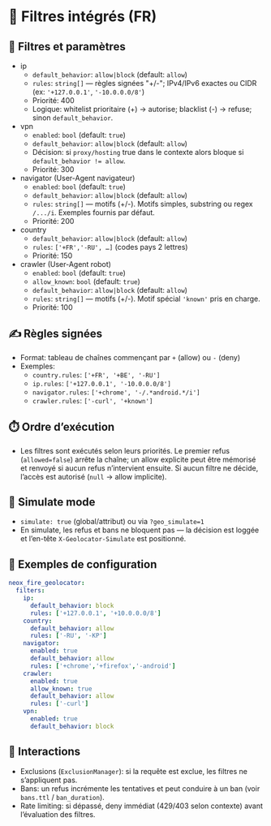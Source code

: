 # 🧱 Filtres intégrés (FR)

## 🧩 Filtres et paramètres
- ip
  - `default_behavior`: `allow|block` (default: `allow`)
  - `rules`: `string[]` — règles signées "+/-"; IPv4/IPv6 exactes ou CIDR (ex: `'+127.0.0.1'`, `'-10.0.0.0/8'`)
  - Priorité: 400
  - Logique: whitelist prioritaire (+) -> autorise; blacklist (-) -> refuse; sinon `default_behavior`.
- vpn
  - `enabled`: `bool` (default: `true`)
  - `default_behavior`: `allow|block` (default: `allow`)
  - Décision: si `proxy/hosting` true dans le contexte alors bloque si `default_behavior != allow`.
  - Priorité: 300
- navigator (User-Agent navigateur)
  - `enabled`: `bool` (default: `true`)
  - `default_behavior`: `allow|block` (default: `allow`)
  - `rules`: `string[]` — motifs (+/-). Motifs simples, substring ou regex `/.../i`. Exemples fournis par défaut.
  - Priorité: 200
- country
  - `default_behavior`: `allow|block` (default: `allow`)
  - `rules`: `['+FR','-RU', …]` (codes pays 2 lettres)
  - Priorité: 150
- crawler (User-Agent robot)
  - `enabled`: `bool` (default: `true`)
  - `allow_known`: `bool` (default: `true`)
  - `default_behavior`: `allow|block` (default: `allow`)
  - `rules`: `string[]` — motifs (+/-). Motif spécial `'known'` pris en charge.
  - Priorité: 100

## ✍️ Règles signées
- Format: tableau de chaînes commençant par `+` (allow) ou `-` (deny)
- Exemples:
  - `country.rules`: `['+FR', '+BE', '-RU']`
  - `ip.rules`:      `['+127.0.0.1', '-10.0.0.0/8']`
  - `navigator.rules`: `['+chrome', '-/.*android.*/i']`
  - `crawler.rules`: `['-curl', '+known']`

## ⏱️ Ordre d’exécution
- Les filtres sont exécutés selon leurs priorités. Le premier refus (`allowed=false`) arrête la chaîne; un allow explicite peut être mémorisé et renvoyé si aucun refus n’intervient ensuite. Si aucun filtre ne décide, l’accès est autorisé (`null` -> allow implicite).

## 🧪 Simulate mode
- `simulate: true` (global/attribut) ou via `?geo_simulate=1`
- En simulate, les refus et bans ne bloquent pas — la décision est loggée et l’en-tête `X-Geolocator-Simulate` est positionné.

## 🧷 Exemples de configuration

```yaml
neox_fire_geolocator:
  filters:
    ip:
      default_behavior: block
      rules: ['+127.0.0.1', '+10.0.0.0/8']
    country:
      default_behavior: allow
      rules: ['-RU', '-KP']
    navigator:
      enabled: true
      default_behavior: allow
      rules: ['+chrome','+firefox','-android']
    crawler:
      enabled: true
      allow_known: true
      default_behavior: allow
      rules: ['-curl']
    vpn:
      enabled: true
      default_behavior: block
```

## 🔗 Interactions
- Exclusions (`ExclusionManager`): si la requête est exclue, les filtres ne s’appliquent pas.
- Bans: un refus incrémente les tentatives et peut conduire à un ban (voir `bans.ttl` / `ban_duration`).
- Rate limiting: si dépassé, deny immédiat (429/403 selon contexte) avant l’évaluation des filtres.
